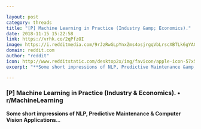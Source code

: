 ```yaml
---

layout: post
category: threads
title: "[P] Machine Learning in Practice (Industry &amp; Economics)."
date: 2018-11-15 15:22:58
link: https://vrhk.co/2qPfzOI
image: https://i.redditmedia.com/9rJzRwGLpYnxZms4osjrgqVbLrscXBTLk6gYA0-Qolc.jpg?w=320&s=32ca5ed13e0bddc59b3516d04e90a6f7
domain: reddit.com
author: "reddit"
icon: http://www.redditstatic.com/desktop2x/img/favicon/apple-icon-57x57.png
excerpt: "**Some short impressions of NLP, Predictive Maintenance &amp; Computer Vision Applications**..."

---
```


### [P] Machine Learning in Practice (Industry &amp; Economics). • r/MachineLearning

**Some short impressions of NLP, Predictive Maintenance &amp; Computer Vision Applications**...